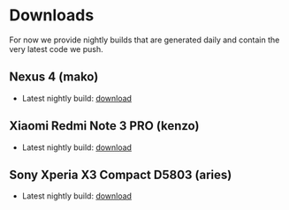 # Downloads

For now we provide nightly builds that are generated daily and contain the very latest code we push.

## Nexus 4 (mako)

- Latest nightly build: [download](https://d2xr8z98rg6hpy.cloudfront.net/nightly/mako/linux/1.11.0/target.tar.gz)

## Xiaomi Redmi Note 3 PRO (kenzo)

- Latest nightly build: [download](https://d2xr8z98rg6hpy.cloudfront.net/nightly/kenzo/linux/1.11.0/target.tar.gz)

## Sony Xperia X3 Compact D5803 (aries)

- Latest nightly build: [download](https://d2xr8z98rg6hpy.cloudfront.net/nightly/aries/linux/1.11.0/target.tar.gz)
